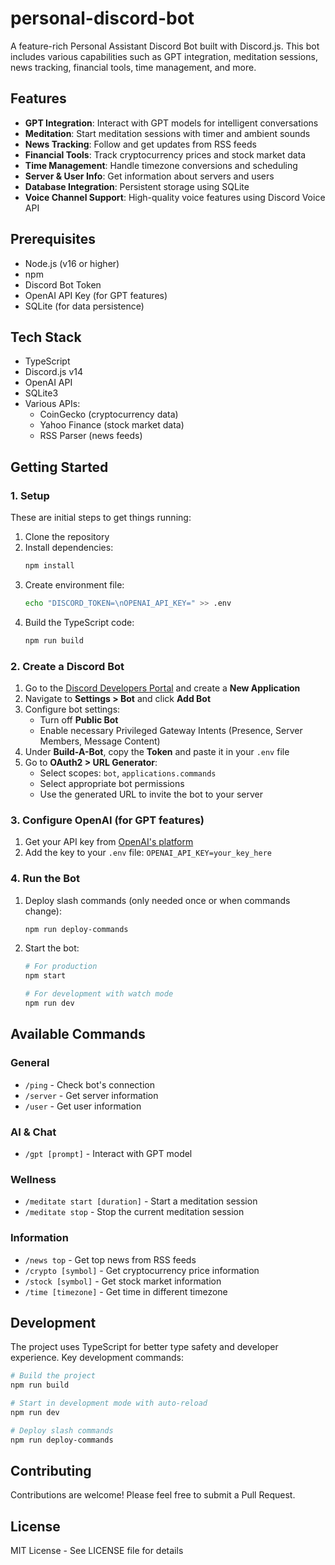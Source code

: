 # personal-discord-bot

A feature-rich Personal Assistant Discord Bot built with Discord.js. This bot includes various capabilities such as GPT integration, meditation sessions, news tracking, financial tools, time management, and more.

## Features

- **GPT Integration**: Interact with GPT models for intelligent conversations
- **Meditation**: Start meditation sessions with timer and ambient sounds
- **News Tracking**: Follow and get updates from RSS feeds
- **Financial Tools**: Track cryptocurrency prices and stock market data
- **Time Management**: Handle timezone conversions and scheduling
- **Server & User Info**: Get information about servers and users
- **Database Integration**: Persistent storage using SQLite
- **Voice Channel Support**: High-quality voice features using Discord Voice API

## Prerequisites

- Node.js (v16 or higher)
- npm
- Discord Bot Token
- OpenAI API Key (for GPT features)
- SQLite (for data persistence)

## Tech Stack

- TypeScript
- Discord.js v14
- OpenAI API
- SQLite3
- Various APIs:
  - CoinGecko (cryptocurrency data)
  - Yahoo Finance (stock market data)
  - RSS Parser (news feeds)

## Getting Started

### 1. Setup

These are initial steps to get things running:

1. Clone the repository
2. Install dependencies:
   ```bash
   npm install
   ```
3. Create environment file:
   ```bash
   echo "DISCORD_TOKEN=\nOPENAI_API_KEY=" >> .env
   ```
4. Build the TypeScript code:
   ```bash
   npm run build
   ```

### 2. Create a Discord Bot

1. Go to the [Discord Developers Portal](https://discord.com/developers/applications) and create a **New Application**
2. Navigate to **Settings > Bot** and click **Add Bot**
3. Configure bot settings:
   - Turn off **Public Bot**
   - Enable necessary Privileged Gateway Intents (Presence, Server Members, Message Content)
4. Under **Build-A-Bot**, copy the **Token** and paste it in your `.env` file
5. Go to **OAuth2 > URL Generator**:
   - Select scopes: `bot`, `applications.commands`
   - Select appropriate bot permissions
   - Use the generated URL to invite the bot to your server

### 3. Configure OpenAI (for GPT features)

1. Get your API key from [OpenAI's platform](https://platform.openai.com/)
2. Add the key to your `.env` file: `OPENAI_API_KEY=your_key_here`

### 4. Run the Bot

1. Deploy slash commands (only needed once or when commands change):
   ```bash
   npm run deploy-commands
   ```

2. Start the bot:
   ```bash
   # For production
   npm start

   # For development with watch mode
   npm run dev
   ```

## Available Commands

### General
- `/ping` - Check bot's connection
- `/server` - Get server information
- `/user` - Get user information

### AI & Chat
- `/gpt [prompt]` - Interact with GPT model

### Wellness
- `/meditate start [duration]` - Start a meditation session
- `/meditate stop` - Stop the current meditation session

### Information
- `/news top` - Get top news from RSS feeds
- `/crypto [symbol]` - Get cryptocurrency price information
- `/stock [symbol]` - Get stock market information
- `/time [timezone]` - Get time in different timezone

## Development

The project uses TypeScript for better type safety and developer experience. Key development commands:

```bash
# Build the project
npm run build

# Start in development mode with auto-reload
npm run dev

# Deploy slash commands
npm run deploy-commands
```

## Contributing

Contributions are welcome! Please feel free to submit a Pull Request.

## License

MIT License - See LICENSE file for details
